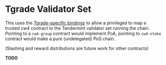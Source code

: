 # Tgrade Validator Set

This uses the [Tgrade-specific bindings](../../packages/bindings) to
allow a privileged to map a trusted cw4 contract to the Tendermint validator
set running the chain. Pointing to a `cw4-group` contract would implement PoA,
pointing to `cw4-stake` contract would make a pure (undelegated) PoS chain.

(Slashing and reward distributions are future work for other contracts)

**TODO**

